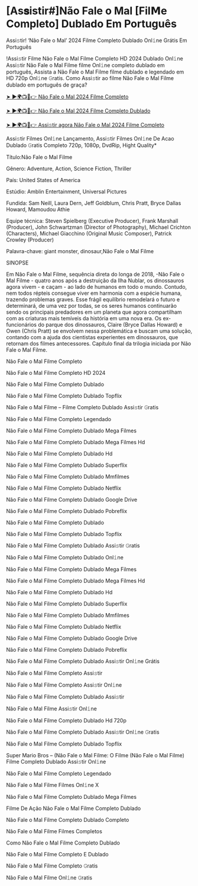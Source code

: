 # [As𝐬istir#]Não Fale o Mal [Fil𝗠e Completo] Dublado Em Português
Assi𝚜tir! ‘Não Fale o Mal’ 2024 Filme Completo Dublado Onl𝚒ne Grátis Em Português

!Assi𝚜tir Filme Não Fale o Mal Filme Completo HD 2024 Dublado Onl𝚒ne Assi𝚜tir Não Fale o Mal Filme filme Onl𝚒ne completo dublado em português, Assista a Não Fale o Mal Filme filme dublado e legendado em HD 720p Onl𝚒ne 𝙶ratis. Como Assi𝚜tir ao filme Não Fale o Mal Filme dublado em português de graça?

[➤ ►🌍📺📱👉 Não Fale o Mal 2024 Filme Completo](https://t.co/dKEPkuoqqs)

[➤ ►🌍📺📱👉 Não Fale o Mal 2024 Filme Completo Dublado](https://t.co/dKEPkuoqqs)

[➤ ►🌍📺📱👉 Assi𝚜tir agora Não Fale o Mal 2024 Filme Completo](https://t.co/dKEPkuoqqs)

Assi𝚜tir Filmes Onl𝚒ne Lançamento, Assi𝚜tir Filmes Onl𝚒ne De Acao Dublado 𝙶ratis Completo 720p, 1080p, DvdRip, Hight Quality*



Título:Não Fale o Mal Filme



Gênero: Adventure, Action, Science Fiction, Thriller



País: United States of America



Estúdio: Amblin Entertainment, Universal Pictures



Fundida: Sam Neill, Laura Dern, Jeff Goldblum, Chris Pratt, Bryce Dallas Howard, Mamoudou Athie



Equipe técnica: Steven Spielberg (Executive Producer), Frank Marshall (Producer), John Schwartzman (Director of Photography), Michael Crichton (Characters), Michael Giacchino (Original Music Composer), Patrick Crowley (Producer)



Palavra-chave: giant monster, dinosaur,Não Fale o Mal Filme



SINOPSE



Em Não Fale o Mal Filme, sequência direta do longa de 2018, -Não Fale o Mal Filme - quatro anos após a destruição da Ilha Nublar, os dinossauros agora vivem - e caçam - ao lado de humanos em todo o mundo. Contudo, nem todos répteis consegue viver em harmonia com a espécie humana, trazendo problemas graves. Esse frágil equilíbrio remodelará o futuro e determinará, de uma vez por todas, se os seres humanos continuarão sendo os principais predadores em um planeta que agora compartilham com as criaturas mais temíveis da história em uma nova era. Os ex-funcionários do parque dos dinossauros, Claire (Bryce Dallas Howard) e Owen (Chris Pratt) se envolvem nessa problemática e buscam uma solução, contando com a ajuda dos cientistas experientes em dinossauros, que retornam dos filmes antecessores. Capítulo final da trilogia iniciada por Não Fale o Mal Filme.



Não Fale o Mal Filme Completo



Não Fale o Mal Filme Completo HD 2024



Não Fale o Mal Filme Completo Dublado



Não Fale o Mal Filme Completo Dublado Topflix



Não Fale o Mal Filme – Filme Completo Dublado Assi𝚜tir 𝙶ratis



Não Fale o Mal Filme Completo Legendado



Não Fale o Mal Filme Completo Dublado Mega Filmes



Não Fale o Mal Filme Completo Dublado Mega Filmes Hd



Não Fale o Mal Filme Completo Dublado Hd



Não Fale o Mal Filme Completo Dublado Superflix



Não Fale o Mal Filme Completo Dublado Mmfilmes



Não Fale o Mal Filme Completo Dublado Netflix



Não Fale o Mal Filme Completo Dublado Google Drive



Não Fale o Mal Filme Completo Dublado Pobreflix



Não Fale o Mal Filme Completo Dublado



Não Fale o Mal Filme Completo Dublado Topflix



Não Fale o Mal Filme Completo Dublado Assi𝚜tir 𝙶ratis



Não Fale o Mal Filme Completo Dublado Onl𝚒ne



Não Fale o Mal Filme Completo Dublado Mega Filmes



Não Fale o Mal Filme Completo Dublado Mega Filmes Hd



Não Fale o Mal Filme Completo Dublado Hd



Não Fale o Mal Filme Completo Dublado Superflix



Não Fale o Mal Filme Completo Dublado Mmfilmes



Não Fale o Mal Filme Completo Dublado Netflix



Não Fale o Mal Filme Completo Dublado Google Drive



Não Fale o Mal Filme Completo Dublado Pobreflix



Não Fale o Mal Filme Completo Dublado Assi𝚜tir Onl𝚒ne Grátis



Não Fale o Mal Filme Completo Assi𝚜tir



Não Fale o Mal Filme Completo Assi𝚜tir Onl𝚒ne



Não Fale o Mal Filme Completo Dublado Assi𝚜tir



Não Fale o Mal Filme Assi𝚜tir Onl𝚒ne



Não Fale o Mal Filme Completo Dublado Hd 720p



Não Fale o Mal Filme Completo Dublado Assi𝚜tir Onl𝚒ne 𝙶ratis



Não Fale o Mal Filme Completo Dublado Topflix



Super Mario Bros – (Não Fale o Mal Filme: O Filme (Não Fale o Mal Filme) Filme Completo Dublado Assi𝚜tir Onl𝚒ne



Não Fale o Mal Filme Completo Legendado



Não Fale o Mal Filme Filmes Onl𝚒ne X



Não Fale o Mal Filme Completo Dublado Mega Filmes



Filme De Ação Não Fale o Mal Filme Completo Dublado



Não Fale o Mal Filme Completo Dublado Completo



Não Fale o Mal Filme Filmes Completos



Como Não Fale o Mal Filme Completo Dublado



Não Fale o Mal Filme Completo E Dublado



Não Fale o Mal Filme Completo 𝙶ratis



Não Fale o Mal Filme Onl𝚒ne 𝙶ratis
